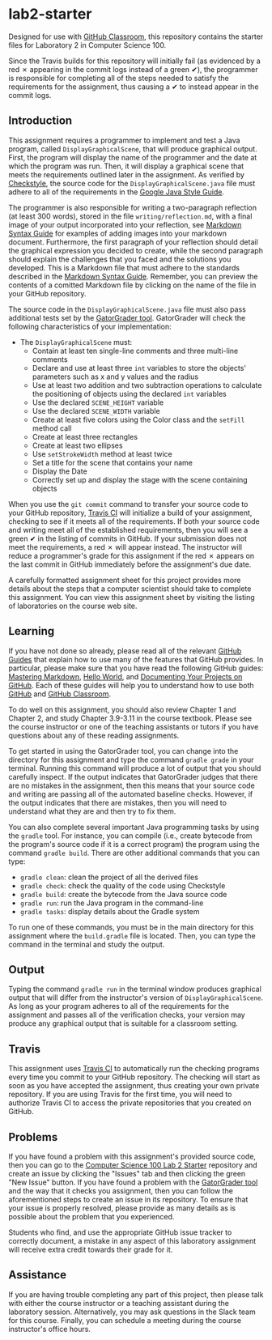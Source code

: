 # lab2-starter

Designed for use with [GitHub Classroom](https://classroom.github.com/), this
repository contains the starter files for Laboratory 2 in Computer Science 100.

 Since the Travis builds for this repository will initially fail (as evidenced by
 a red &#x2717; appearing in the commit logs instead of a green &#x2714;), the
 programmer is responsible for completing all of the steps needed to satisfy the
 requirements for the assignment, thus causing a &#x2714; to instead appear in
 the commit logs.


## Introduction

This assignment requires a programmer to implement and test a Java program,
called `DisplayGraphicalScene`, that will produce graphical output. First, the
program will display the name of the programmer and the date at which the
program was run. Then, it will display a graphical scene that meets the
requirements outlined later in the assignment. As verified by
[Checkstyle](https://github.com/checkstyle/checkstyle), the source code for the
`DisplayGraphicalScene.java` file must adhere to all of the requirements in the
[Google Java Style Guide](https://google.github.io/styleguide/javaguide.html).

The programmer is also responsible for writing a two-paragraph reflection (at least 300 words),
stored in the file `writing/reflection.md`, with a final image of your output incorporated into
your reflection, see [Markdown Syntax Guide](https://guides.github.com/features/mastering-markdown/)
for examples of adding images into your markdown document. Furthermore, the first paragraph
of your reflection should detail the graphical expression you decided to create, while the
second paragraph should explain the challenges that you faced and the solutions you developed.
This is a Markdown file that must adhere to the standards described in the
[Markdown Syntax Guide](https://guides.github.com/features/mastering-markdown/).
Remember, you can preview the contents of a comitted Markdown file by
clicking on the name of the file in your GitHub repository.

The source code in the `DisplayGraphicalScene.java` file must also pass
additional tests set by the [GatorGrader tool](https://github.com/GatorEducator/gatorgrader).
 GatorGrader will check the following characteristics
of your implementation:

* The `DisplayGraphicalScene` must:
  * Contain at least ten single-line comments and three multi-line comments
  * Declare and use at least three `int` variables to store the objects' parameters
   such as x and y values and the radius
  * Use at least two addition and two subtraction operations to calculate the positioning of objects using the declared `int` variables
  * Use the declared `SCENE_HEIGHT` variable
  * Use the declared `SCENE_WIDTH` variable
  * Create at least five colors using the Color class and the `setFill` method call
  * Create at least three rectangles
  * Create at least two ellipses
  * Use `setStrokeWidth` method at least twice
  * Set a title for the scene that contains your name
  * Display the Date
  * Correctly set up and display the stage with the scene containing objects

When you use the `git commit` command to transfer your source code to your
GitHub repository, [Travis CI](https://travis-ci.com/) will initialize a build
of your assignment, checking to see if it meets all of the requirements. If both
your source code and writing meet all of the established requirements, then you
will see a green &#x2714; in the listing of commits in GitHub. If your
submission does not meet the requirements, a red &#x2717; will appear instead.
The instructor will reduce a programmer's grade for this assignment if the red
&#x2717; appears on the last commit in GitHub immediately before the
assignment's due date.

A carefully formatted assignment sheet for this project provides more details
about the steps that a computer scientist should take to complete this
assignment. You can view this assignment sheet by visiting the listing of
laboratories on the course web site.

## Learning

If you have not done so already, please read all of the relevant [GitHub
Guides](https://guides.github.com/) that explain how to use many of the features
that GitHub provides. In particular, please make sure that you have read the
following GitHub guides: [Mastering
Markdown](https://guides.github.com/features/mastering-markdown/), [Hello
World](https://guides.github.com/activities/hello-world/), and [Documenting Your
Projects on GitHub](https://guides.github.com/features/wikis/). Each of these
guides will help you to understand how to use both [GitHub](http://github.com) and
[GitHub Classroom](https://classroom.github.com/).

To do well on this assignment, you should also review Chapter 1 and Chapter 2, and study
Chapter 3.9-3.11 in the course textbook. Please see the course instructor or one of
the teaching assistants or tutors if you have questions about any of these reading assignments.

To get started in using the GatorGrader tool, you can change into the directory
for this assignment and type the command `gradle grade` in your terminal.
Running this command will produce a lot of output that you should carefully
inspect. If the output indicates that GatorGrader judges that there are no
mistakes in the assignment, then this means that your source code and writing
are passing all of the automated baseline checks. However, if the output
indicates that there are mistakes, then you will need to understand what they
are and then try to fix them.

You can also complete several important Java programming tasks by using the
`gradle` tool. For instance, you can compile (i.e., create bytecode from the
program's source code if it is a correct program) the program using the command
`gradle build`. There are other additional commands that you can type:

- `gradle clean`: clean the project of all the derived files
- `gradle check`: check the quality of the code using Checkstyle
- `gradle build`: create the bytecode from the Java source code
- `gradle run`: run the Java program in the command-line
- `gradle tasks`: display details about the Gradle system

To run one of these commands, you must be in the main  directory
for this assignment where the `build.gradle` file is located. Then, you can type
the command in the terminal and study the output.

## Output

<!-- NOTE: There is no output sample for graphical programs -->

Typing the command `gradle run` in the terminal window produces graphical output
that will differ from the instructor's version of `DisplayGraphicalScene`. As
long as your program adheres to all of the requirements for the assignment and
passes all of the verification checks, your version may produce any graphical
output that is suitable for a classroom setting.

## Travis

This assignment uses [Travis CI](https://travis-ci.com/) to automatically run
the checking programs every time you commit to your GitHub repository. The
checking will start as soon as you have accepted the assignment, thus creating
your own private repository. If
you are using Travis for the first time, you will need to authorize Travis CI to
access the private repositories that you created on GitHub.

## Problems

If you have found a problem with this assignment's provided source code, then
you can go to the [Computer Science 100 Lab 2
Starter](https://github.com/Allegheny-Computer-Science-100-S2019/lab02-starter)
repository and create an issue by clicking the "Issues" tab and then clicking
the green "New Issue" button. If you have found a problem with the [GatorGrader tool](https://github.com/GatorEducator/gatorgrader) and the way that it checks you
assignment, then you can follow the aforementioned steps to create an issue in
its repository. To ensure that your issue is properly resolved, please provide
as many details as is possible about the problem that you experienced.

Students who find, and use the appropriate GitHub issue tracker to correctly
document, a mistake in any aspect of this laboratory assignment will receive
extra credit towards their grade for it.

## Assistance

If you are having trouble completing any part of this project, then please talk
with either the course instructor or a teaching assistant during the laboratory
session. Alternatively, you may ask questions in the Slack team for this
course. Finally, you can schedule a meeting during the course instructor's
office hours.
